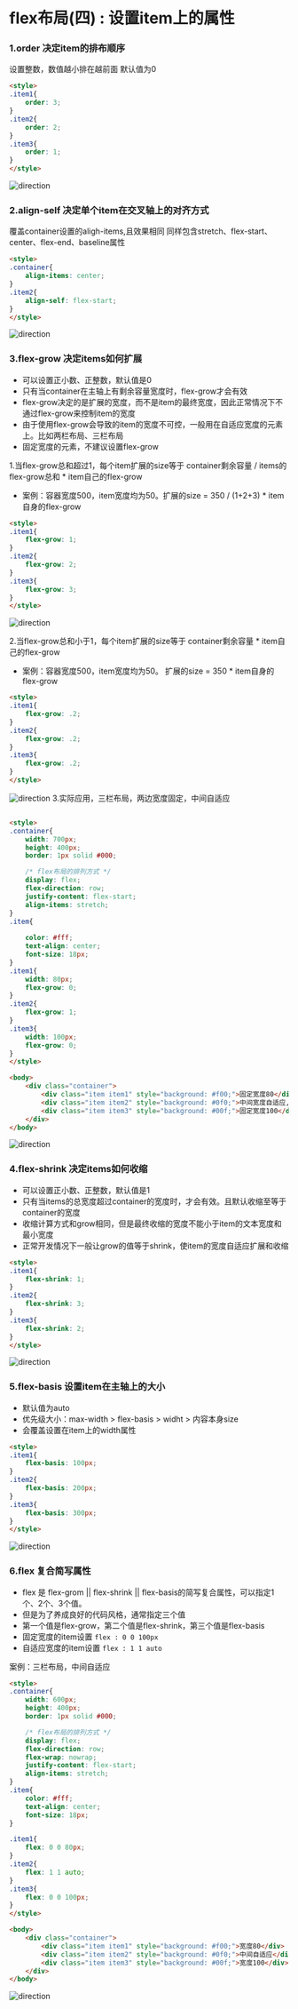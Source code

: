 # flex布局(四) : 设置item上的属性

### 1.order 决定item的排布顺序
设置整数，数值越小排在越前面
默认值为0

``` html
<style>
.item1{
    order: 3;
}
.item2{
    order: 2;
}
.item3{
    order: 1;
}
</style>

```
![direction](images/order.png)

### 2.align-self 决定单个item在交叉轴上的对齐方式
覆盖container设置的aligh-items,且效果相同
同样包含stretch、flex-start、center、flex-end、baseline属性
``` html
<style>
.container{
    align-items: center;
}
.item2{
    align-self: flex-start;
}
</style>

```

![direction](images/align_self.png)

### 3.flex-grow 决定items如何扩展
- 可以设置正小数、正整数，默认值是0
- 只有当container在主轴上有剩余容量宽度时，flex-grow才会有效
- flex-grow决定的是扩展的宽度，而不是item的最终宽度，因此正常情况下不通过flex-grow来控制item的宽度
- 由于使用flex-grow会导致的item的宽度不可控，一般用在自适应宽度的元素上。比如两栏布局、三栏布局
- 固定宽度的元素，不建议设置flex-grow

1.当flex-grow总和超过1，每个item扩展的size等于 container剩余容量 / items的flex-grow总和 * item自己的flex-grow
- 案例：容器宽度500，item宽度均为50。扩展的size = 350 / (1+2+3) * item自身的flex-grow
```html
<style>
.item1{
    flex-grow: 1;
}
.item2{
    flex-grow: 2;
}
.item3{
    flex-grow: 3;
}
</style>
```
![direction](images/grow1.png)




2.当flex-grow总和小于1，每个item扩展的size等于 container剩余容量 * item自己的flex-grow
- 案例：容器宽度500，item宽度均为50。 扩展的size = 350 * item自身的flex-grow

```html
<style>
.item1{
    flex-grow: .2;
}
.item2{
    flex-grow: .2;
}
.item3{
    flex-grow: .2;
}
</style>
```
![direction](images/grow2.png)
3.实际应用，三栏布局，两边宽度固定，中间自适应
``` html

<style>
.container{
    width: 700px;
    height: 400px;
    border: 1px solid #000;

    /* flex布局的排列方式 */
    display: flex;
    flex-direction: row;
    justify-content: flex-start;
    align-items: stretch;
}
.item{
    
    color: #fff;
    text-align: center;
    font-size: 18px;
}
.item1{
    width: 80px;
    flex-grow: 0;
}
.item2{
    flex-grow: 1;
}
.item3{
    width: 100px;
    flex-grow: 0;
}
</style>

<body>
    <div class="container">
        <div class="item item1" style="background: #f00;">固定宽度80</div>
        <div class="item item2" style="background: #0f0;">中间宽度自适应,撑满容器container</div>
        <div class="item item3" style="background: #00f;">固定宽度100</div>
    </div>
</body>

```
![direction](images/grow3.png)


### 4.flex-shrink 决定items如何收缩
- 可以设置正小数、正整数，默认值是1
- 只有当items的总宽度超过container的宽度时，才会有效。且默认收缩至等于container的宽度
- 收缩计算方式和grow相同，但是最终收缩的宽度不能小于item的文本宽度和最小宽度
- 正常开发情况下一般让grow的值等于shrink，使item的宽度自适应扩展和收缩
``` html
<style>
.item1{
    flex-shrink: 1;
}
.item2{
    flex-shrink: 3;
}
.item3{
    flex-shrink: 2;  
}
</style>

```

![direction](images/shrink.png)

### 5.flex-basis 设置item在主轴上的大小
- 默认值为auto
- 优先级大小：max-width > flex-basis > widht > 内容本身size
- 会覆盖设置在item上的width属性

``` html
<style>
.item1{
    flex-basis: 100px;
}
.item2{
    flex-basis: 200px;
}
.item3{
    flex-basis: 300px;  
}
</style>
```
![direction](images/basis.png)

### 6.flex 复合简写属性
- flex 是 flex-grom || flex-shrink || flex-basis的简写复合属性，可以指定1个、2个、3个值。
- 但是为了养成良好的代码风格，通常指定三个值
- 第一个值是flex-grow，第二个值是flex-shrink，第三个值是flex-basis
- 固定宽度的item设置 `flex : 0 0 100px`
- 自适应宽度的item设置 `flex : 1 1 auto`

案例：三栏布局，中间自适应
``` html
<style>
.container{
    width: 600px;
    height: 400px;
    border: 1px solid #000;

    /* flex布局的排列方式 */
    display: flex;
    flex-direction: row;
    flex-wrap: nowrap;
    justify-content: flex-start;
    align-items: stretch;
}
.item{
    color: #fff;
    text-align: center;
    font-size: 18px;
}

.item1{
    flex: 0 0 80px;
}
.item2{
    flex: 1 1 auto;
}
.item3{
    flex: 0 0 100px; 
}
</style>

<body>
    <div class="container">
        <div class="item item1" style="background: #f00;">宽度80</div>
        <div class="item item2" style="background: #0f0;">中间自适应</div>
        <div class="item item3" style="background: #00f;">宽度100</div>
    </div>
</body>
```
![direction](images/flex6.png)


